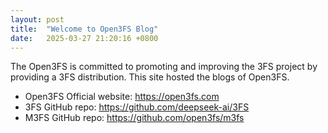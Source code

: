 ```yaml
---
layout: post
title:  "Welcome to Open3FS Blog"
date:   2025-03-27 21:20:16 +0800
---
```


The Open3FS is committed to promoting and improving the 3FS project by providing a 3FS distribution. This site hosted the blogs of Open3FS.

- Open3FS Official website: <https://open3fs.com>
- 3FS GitHub repo: <https://github.com/deepseek-ai/3FS>
- M3FS GitHub repo: <https://github.com/open3fs/m3fs>
